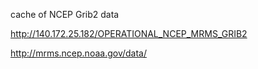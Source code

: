 cache of NCEP Grib2 data

http://140.172.25.182/OPERATIONAL_NCEP_MRMS_GRIB2

http://mrms.ncep.noaa.gov/data/